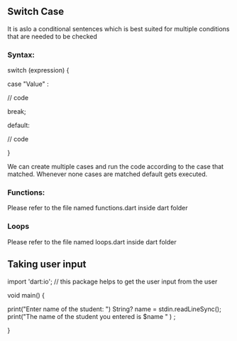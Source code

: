 ## Switch Case 
It is aslo a conditional sentences which is best suited for multiple conditions that are needed to be checked 

### Syntax: 

switch (expression) {

case "Value" : 

// code

break; 

default:

// code 

}

We can create multiple cases and run the code according to the case that matched. Whenever none cases are matched default gets executed.


### Functions: 

Please refer to the file named functions.dart inside dart folder

### Loops

Please refer to the file named loops.dart inside dart folder 

## Taking user input 

import 'dart:io';  // this package helps to get the user input from the user

void main() { 

print("Enter name of the student: ")
String? name = stdin.readLineSync();
print("The name of the student you entered is $name " ) ;

}
